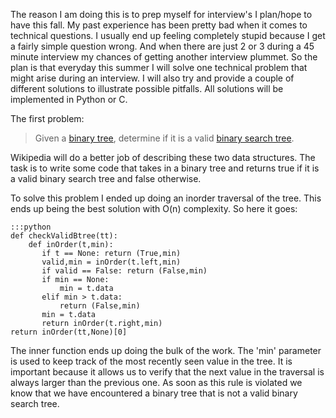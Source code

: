 The reason I am doing this is to prep myself for interview's I plan/hope to have this fall. My past experience has been pretty bad when it comes to technical questions. I usually end up feeling completely stupid because I get a fairly simple question wrong. And when there are just 2 or 3 during a 45 minute interview my chances of getting another interview plummet. So the plan is that everyday this summer I will solve one technical problem that might arise during an interview. I will also try and provide a couple of different solutions to illustrate possible pitfalls. All solutions will be implemented in Python or C.

The first problem:
>Given a [binary tree](http://en.wikipedia.org/wiki/Binary_tree), determine if it is a valid [binary search tree](http://en.wikipedia.org/wiki/Binary_search_tree).

Wikipedia will do a better job of describing these two data structures. The task is to write some code that takes in a binary tree and returns true if it is a valid binary search tree and false otherwise.

To solve this problem I ended up doing an inorder traversal of the tree. This ends up being the best solution with O(n) complexity. So here it goes:

    :::python
    def checkValidBtree(tt):
        def inOrder(t,min):
           if t == None: return (True,min)
           valid,min = inOrder(t.left,min)
           if valid == False: return (False,min)
           if min == None:
               min = t.data
           elif min > t.data:
               return (False,min)
           min = t.data
           return inOrder(t.right,min)
    return inOrder(tt,None)[0]

The inner function ends up doing the bulk of the work. The 'min' parameter is used to keep track of the most recently seen value in the tree. It is important because it allows us to verify that the next value in the traversal is always larger than the previous one. As soon as this rule is violated we know that we have encountered a binary tree that is not a valid binary search tree.
